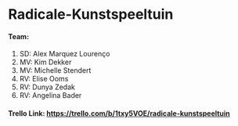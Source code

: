 # Radicale-Kunstspeeltuin

#### Team:

1. SD: Alex Marquez Lourenço
2. MV: Kim Dekker
3. MV: Michelle Stendert
4. RV: Elise Ooms
5. RV: Dunya Zedak
6. RV: Angelina Bader

#### Trello Link: https://trello.com/b/1txy5VOE/radicale-kunstspeeltuin
